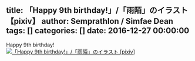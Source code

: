 title: 「Happy 9th birthday!」/「雨陌」のイラスト 【pixiv】
author: Semprathlon / Simfae Dean
tags: []
categories: []
date: 2016-12-27 00:00:00
---
Happy 9th birthday!<br />[<img width="1418" height="1418" style="display:none;" data-src="https://i.pximg.net/img-original/img/2016/12/27/00/00/19/60580745_p0.png" src="/blog/uploads/2017/04/60580745_p0.png" alt="「Happy 9th birthday!」/「雨陌」のイラスト [pixiv]"/><img src="/blog/uploads/2017/04/60580745_p0_master1200.jpg" alt="「Happy 9th birthday!」/「雨陌」のイラスト [pixiv]"/>](http://www.pixiv.net/member_illust.php?illust_id=60580745&amp;mode=medium)<br />
